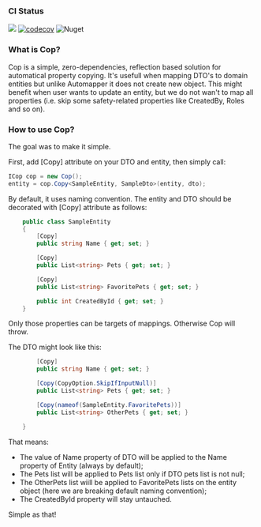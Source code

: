 ### CI Status
![](https://github.com/MadSciencist/Cop/workflows/ci/badge.svg)
[![codecov](https://codecov.io/gh/MadSciencist/Cop/branch/master/graph/badge.svg)](https://codecov.io/gh/MadSciencist/Cop)
![Nuget](https://img.shields.io/nuget/v/Cop)

### What is Cop?
Cop is a simple, zero-dependencies, reflection based solution for automatical property copying. It's usefull when mapping DTO's to domain entities but unlike Automapper it does not create new object. This might benefit when user wants to update an entity, but we do not wan't to map all properties (i.e. skip some safety-related properties like CreatedBy, Roles and so on).

### How to use Cop?
The goal was to make it simple.

First, add [Copy] attribute on your DTO and entity, then simply call:

```csharp
ICop cop = new Cop();
entity = cop.Copy<SampleEntity, SampleDto>(entity, dto);
```

By default, it uses naming convention.
The entity and DTO should be decorated with [Copy] attribute as follows:
```csharp
    public class SampleEntity
    {
        [Copy]
        public string Name { get; set; }

        [Copy]
        public List<string> Pets { get; set; }

        [Copy]
        public List<string> FavoritePets { get; set; }

        public int CreatedById { get; set; }
    }
```
Only those properties can be targets of mappings. Otherwise Cop will throw.

The DTO might look like this:
```csharp
        [Copy]
        public string Name { get; set; }

        [Copy(CopyOption.SkipIfInputNull)]
        public List<string> Pets { get; set; }

        [Copy(nameof(SampleEntity.FavoritePets))]
        public List<string> OtherPets { get; set; }

    }
```
That means:
 *  The value of Name property of DTO will be applied to the Name property of Entity (always by default);
 *  The Pets list will be applied to Pets list only if DTO pets list is not null;
 *  The OtherPets list wiill be applied to FavoritePets lists on the entity object (here we are breaking default naming convention);
 *  The CreatedById property will stay untauched.

Simple as that!